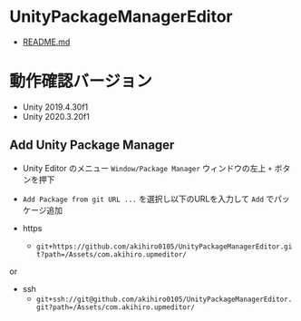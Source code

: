 # UnityPackageManagerEditor
- [README.md](./Assets/com.akihiro.upmeditor/README.md)

# 動作確認バージョン
- Unity 2019.4.30f1
- Unity 2020.3.20f1

## Add Unity Package Manager
- Unity Editor のメニュー `Window/Package Manager` ウィンドウの左上 `+` ボタンを押下
- `Add Package from git URL ...` を選択し以下のURLを入力して `Add` でパッケージ追加

- https
    - `git+https://github.com/akihiro0105/UnityPackageManagerEditor.git?path=/Assets/com.akihiro.upmeditor/`

or

- ssh
    - `git+ssh://git@github.com/akihiro0105/UnityPackageManagerEditor.git?path=/Assets/com.akihiro.upmeditor/`
